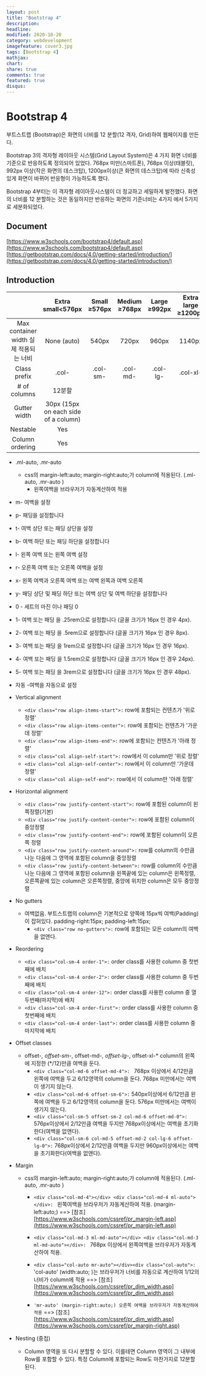 ```yaml
---
layout: post
title: "Bootstrap 4"
description: 
headline: 
modified: 2020-10-20
category: webdevelopment
imagefeature: cover3.jpg
tags: [Bootstrap 4]
mathjax: 
chart: 
share: true
comments: true
featured: true
disqus:
---
```


# Bootstrap 4

부트스트랩 (Bootstrap)은 화면의 너비를 12 분할(12 격자, Grid)하여 웹페이지를 만든다.

Bootstrap 3의 격자형 레이아웃 시스템(Grid Layout System)은 4 가지 화면 너비를 기준으로 반응하도록 정의되어 있었다.  768px 미만(스마트폰), 768px 이상(태블릿), 992px 이상(작은 화면의 데스크탑), 1200px이상(큰 화면의 데스크탑)에 따라 신축성있게 화면이 바뀌어 반응형이 가능하도록 했다.

Bootstrap 4부터는 이 격자형 레이아웃시스템이 더 정교하고 세밀하게 발전했다.
화면의 너비를 12 분할하는 것은 동일하지만 반응하는 화면의 기준너비는 4가지 에서 5가지로 세분화되었다.

## Document
[https://www.w3schools.com/bootstrap4/default.asp](https://www.w3schools.com/bootstrap4/default.asp)
[https://getbootstrap.com/docs/4.0/getting-started/introduction/](https://getbootstrap.com/docs/4.0/getting-started/introduction/)


## Introduction
|	| Extra small<576px |	Small ≥576px | Medium ≥768px | Large ≥992px	| Extra large ≥1200px |
|:---:|:---:|:---:|:---:|:---:|:---:|
| Max container width 실제 적용되는 너비 | None (auto) | 540px | 720px | 960px | 1140px |
| Class prefix | .col- | .col-sm- | .col-md- | .col-lg- | .col-xl- |
| # of columns | 12분할 |||||
| Gutter width | 30px (15px on each side of a column) |||||
| Nestable | Yes |||||
| Column ordering | Yes |||||


- .ml-auto, .mr-auto 
    - css의 margin-left:auto; margin-right:auto;가 column에 적용된다. (.ml-auto, .mr-auto )
        - 왼쪽여백을 브라우저가 자동계산하여 적용

- m- 여백을 설정
- p- 패딩을 설정합니다
- t- 여백 상단 또는 패딩 상단을 설정
- b- 여백 하단 또는 패딩 하단을 설정합니다
- l- 왼쪽 여백 또는 왼쪽 여백 설정
- r- 오른쪽 여백 또는 오른쪽 여백을 설정
- x- 왼쪽 여백과 오른쪽 여백 또는 여백 왼쪽과 여백 오른쪽
- y- 패딩 상단 및 패딩 하단 또는 여백 상단 및 여백 하단을 설정합니다
- 0 - 세트의 마진 이나 패딩 0
- 1- 여백 또는 패딩 을 .25rem으로 설정합니다 (글꼴 크기가 16px 인 경우 4px).
- 2- 여백 또는 패딩 을 .5rem으로 설정합니다 (글꼴 크기가 16px 인 경우 8px).
- 3- 여백 또는 패딩 을 1rem으로 설정합니다 (글꼴 크기가 16px 인 경우 16px).
- 4- 여백 또는 패딩 을 1.5rem으로 설정합니다 (글꼴 크기가 16px 인 경우 24px).
- 5- 여백 또는 패딩 을 3rem으로 설정합니다 (글꼴 크기가 16px 인 경우 48px).
- 자동 -여백을 자동으로 설정


- Vertical alignment
    * ```<div class="row align-items-start">:``` row에 포함되는 컨텐츠가 '위로 정렬'
    * ```<div class="row align-items-center">:``` row에 포함되는 컨텐츠가 '가운데 정렬'
    * ```<div class="row align-items-end">:``` row에 포함되는 컨텐츠가 '아래 정렬'
    * ```<div class="col align-self-start">:``` row에서 이 column만 '위로 정렬'
    * ```<div class="col align-self-center">:``` row에서 이 column만 '가운데 정렬'
    * ```<div class="col align-self-end">:``` row에서 이 column만 '아래 정렬'

- Horizontal alignment
    - ```<div class="row justify-content-start">:``` row에 포함된 column이 왼쪽정렬(기본)
    - ```<div class="row justify-content-center">:``` row에 포함된 column이 중앙정렬
    - ```<div class="row justify-content-end">:``` row에 포함된 column이 오른쪽 정렬
    - ```<div class="row justify-content-around">:``` row를 column의 수만큼 나눈 다음에 그 영역에 포함된 column을 중앙정렬
    - ```<div class="row justify-content-between">:``` row를 column의 수만큼 나눈 다음에 그 영역에 포함된 column을 왼쪽끝에 있는 column은 왼쪽정렬, 오른쪽끝에 있는 column은 오른쪽정렬, 중앙에 위치한 column은 모두 중앙정렬

- No gutters
    - 여백없음. 부트스트랩의 column은 기본적으로 양쪽에 15px씩 여백(Padding)이 잡혀있다.
    padding-right:15px; padding-left:15px;
        - ```<div class="row no-gutters">:``` row에 포함되는 모든 column의 여백을 없앤다.

- Reordering
    - ```<div class="col-sm-4 order-1">:``` order class를 사용한 column 중 첫번째에 배치
    - ```<div class="col-sm-4 order-2">:``` order class를 사용한 column 중 두번째에 배치
    - ```<div class="col-sm-4 order-12">:``` order class를 사용한 column 중 열두번째(마지막)에 배치
    - ```<div class="col-sm-4 order-first">:``` order class를 사용한 column 중 첫번째에 배치
    - ```<div class="col-sm-4 order-last">:``` order class를 사용한 column 중 마지막에 배치

- Offset classes
    - offset-*, offset-sm-*, offset-md-*, offset-lg-*, offset-xl-* column의 왼쪽에 지정한 (*/12)만큼 여백을 둔다.
        - ```<div class="col-md-6 offset-md-4">: ``` 768px 이상에서 4/12만큼 왼쪽에 여백을 두고 6/12영역의 column을 둔다. 768px 미만에서는 여백이 생기지 않는다.
        - ```<div class="col-md-6 offset-sm-6">:``` 540px이상에서 6/12만큼 왼쪽에 여백을 두고 6/12영역의 column을 둔다. 576px 미만에서는 여백이 생기지 않는다.
        - ```<div class="col-sm-5 offset-sm-2 col-md-6 offset-md-0">: ``` 576px이상에서 2/12만큼 여백을 두지만 768px이상에서는 여백을 초기화한다(여백을 없앤다).
        - ```<div class="col-sm-6 col-md-5 offset-md-2 col-lg-6 offset-lg-0">:``` 768px이상에서 2/12만큼 여백을 두지만 960px이상에서는 여백을 초기화한다(여백을 없앤다).


- Margin
    - css의 margin-left:auto; margin-right:auto;가 column에 적용된다. (.ml-auto, .mr-auto )
        - ```<div class="col-md-4"></div> <div class="col-md-4 ml-auto"></div>: ``` 왼쪽여백을 브라우저가 자동계산하여 적용. (margin-left:auto;)
        ==> [참조] [https://www.w3schools.com/cssref/pr_margin-left.asp](https://www.w3schools.com/cssref/pr_margin-left.asp)

        - ```<div class="col-md-3 ml-md-auto"></div> <div class="col-md-3 ml-md-auto"></div>: ``` 768px 이상에서 왼쪽여백을 브라우저가 자동계산하여 적용.

        - ```<div class="col-auto mr-auto"></div><div class="col-auto">:``` 'col-auto' (width:auto; )는 브라우저가 너비를 자동으로 계산하여 1/12의 너비가 column에 적용
        ==> [참조] [https://www.w3schools.com/cssref/pr_dim_width.asp](https://www.w3schools.com/cssref/pr_dim_width.asp)

        - ```'mr-auto' (margin-right:auto;) 오른쪽 여백을 브라우저가 자동계산하여 적용```
        ==> [참조] [https://www.w3schools.com/cssref/pr_dim_width.asp](https://www.w3schools.com/cssref/pr_margin-right.asp)

- Nesting (중첩)
    - Column 영역을 또 다시 분할할 수 있다. 이를테면 Column 영역이 그 내부에 Row를 포함할 수 있다.
    특정 Column에 포함되는 Row도 마찬가지로 12분할된다.
